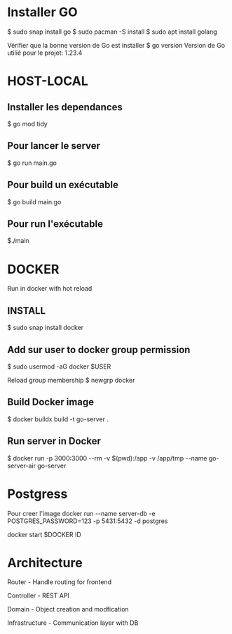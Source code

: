 # Installer GO
$ sudo snap install go
$ sudo pacman -S install
$ sudo apt install golang


Vérifier que la bonne version de Go est installer
$ go version
Version de Go utilié pour le projet: 1.23.4

# HOST-LOCAL

## Installer les dependances
$ go mod tidy

## Pour lancer le server
$ go run main.go

## Pour build un exécutable
$ go build main.go

## Pour run l'exécutable
$./main


# DOCKER
Run in docker with hot reload

## INSTALL
$ sudo snap install docker


## Add sur user to docker group permission
$ sudo usermod -aG docker $USER

Reload group membership
$ newgrp docker

## Build Docker image
$ docker buildx build -t go-server .

## Run server in Docker
$ docker run -p 3000:3000 --rm -v $(pwd):/app -v /app/tmp --name go-server-air go-server


# Postgress
Pour creer l'image
docker run --name server-db -e POSTGRES_PASSWORD=123 -p 5431:5432 -d postgres

docker start $DOCKER ID




# Architecture
Router
    - Handle routing for frontend

Controller
    - REST API

Domain
    - Object creation and modfication

Infrastructure
    - Communication layer with DB
